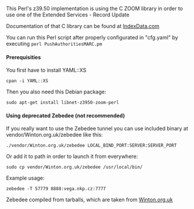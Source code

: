 This Perl's z39.50 implementation is using the C ZOOM library in order to use one of the Extended Services - Record Update

Documentation of that C library can be found at [IndexData.com](http://www.indexdata.com/yaz/doc/zoom.html)

You can run this Perl script after properly configurated in "cfg.yaml" by executing `perl PushAuthoritiesMARC.pm`

#### Prerequisities
You first have to install YAML::XS
```
cpan -i YAML::XS
```

Then you also need this Debian package:
```
sudo apt-get install libnet-z3950-zoom-perl
```

#### Using deprecated Zebedee (not recommended)
If you really want to use the Zebedee tunnel you can use included binary at vendor/Winton.org.uk/zebedee like this:
```
./vendor/Winton.org.uk/zebedee LOCAL_BIND_PORT:SERVER:SERVER_PORT
```

Or add it to path in order to launch it from everywhere:
```
sudo cp vendor/Winton.org.uk/zebedee /usr/local/bin/
```

Example usage:
```
zebedee -T 57779 8888:vega.nkp.cz:7777
```

Zebedee compiled from tarballs, which are taken from [Winton.org.uk](http://www.winton.org.uk/zebedee/download.html)
